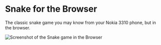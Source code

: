 # Snake for the Browser
The classic snake game you may know from your Nokia 3310 phone, but in the browser.

![Screenshot of the Snake game in the Browser](https://raw.githubusercontent.com/futurestudio/snake/master/media/snake-in-the-browser.png)
